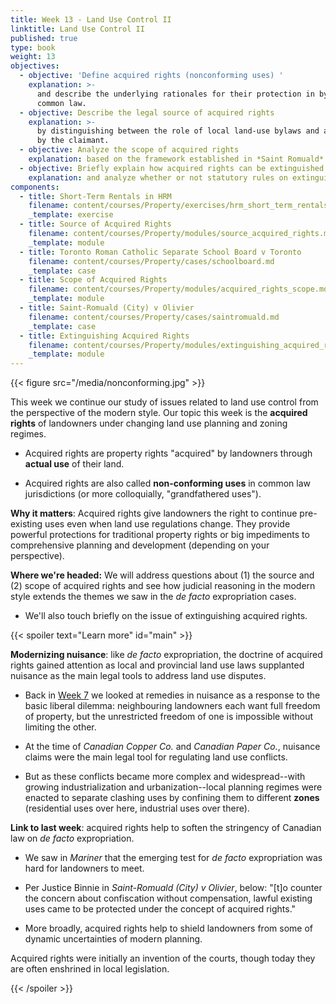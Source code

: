 ```yaml
---
title: Week 13 - Land Use Control II
linktitle: Land Use Control II
published: true
type: book
weight: 13
objectives:
  - objective: 'Define acquired rights (nonconforming uses) '
    explanation: >-
      and describe the underlying rationales for their protection in by the
      common law.
  - objective: Describe the legal source of acquired rights
    explanation: >-
      by distinguishing between the role of local land-use bylaws and actual use
      by the claimant.
  - objective: Analyze the scope of acquired rights
    explanation: based on the framework established in *Saint Romuald* case.
  - objective: Briefly explain how acquired rights can be extinguished
    explanation: and analyze whether or not statutory rules on extinguishment make sense.
components:
  - title: Short-Term Rentals in HRM
    filename: content/courses/Property/exercises/hrm_short_term_rentals.md
    _template: exercise
  - title: Source of Acquired Rights
    filename: content/courses/Property/modules/source_acquired_rights.md
    _template: module
  - title: Toronto Roman Catholic Separate School Board v Toronto
    filename: content/courses/Property/cases/schoolboard.md
    _template: case
  - title: Scope of Acquired Rights
    filename: content/courses/Property/modules/acquired_rights_scope.md
    _template: module
  - title: Saint-Romuald (City) v Olivier
    filename: content/courses/Property/cases/saintromuald.md
    _template: case
  - title: Extinguishing Acquired Rights
    filename: content/courses/Property/modules/extinguishing_acquired_rights.md
    _template: module
---
```



{{< figure src="/media/nonconforming.jpg" >}}

This week we continue our study of issues related to land use control from the perspective of the modern style. Our topic this week is the **acquired rights** of landowners under changing land use planning and zoning regimes.

- Acquired rights are property rights "acquired" by landowners through **actual use** of their land.

- Acquired rights are also called **non-conforming uses** in common law jurisdictions (or more colloquially, "grandfathered uses").

**Why it matters**: Acquired rights give landowners the right to continue pre-existing uses even when land use regulations change. They provide powerful protections for traditional property rights or big impediments to comprehensive planning and development (depending on your perspective).

**Where we're headed:** We will address questions about (1) the source and (2) scope of acquired rights and see how judicial reasoning in the modern style extends the themes we saw in the *de facto* expropriation cases.

- We'll also touch briefly on the issue of extinguishing acquired rights.

{{< spoiler text="Learn more" id="main" >}}

**Modernizing nuisance**: like *de facto* expropriation, the doctrine of acquired rights gained attention as local and provincial land use laws supplanted nuisance as the main legal tools to address land use disputes.

- Back in [Week 7](../week7) we looked at remedies in nuisance as a response to the basic liberal dilemma: neighbouring landowners each want full freedom of property, but the unrestricted freedom of one is impossible without limiting the other.

- At the time of *Canadian Copper Co.* and *Canadian Paper Co.*, nuisance claims were the main legal tool for regulating land use conflicts.

- But as these conflicts became more complex and widespread--with growing industrialization and urbanization--local planning regimes were enacted to separate clashing uses by confining them to different **zones** (residential uses over here, industrial uses over there). 

**Link to last week**: acquired rights help to soften the stringency of Canadian law on *de facto* expropriation.

- We saw in *Mariner* that the emerging test for *de facto* expropriation was hard for landowners to meet.

- Per Justice Binnie in  *Saint-Romuald (City) v Olivier*, below:  "[t]o counter the concern about confiscation without compensation, lawful existing uses came to be protected under the concept of acquired rights."

- More broadly, acquired rights help to shield landowners from some of dynamic uncertainties of modern planning.

Acquired rights were initially an invention of the courts, though today they are often enshrined in local legislation. 

{{< /spoiler >}}

